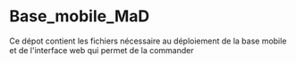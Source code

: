 # Base_mobile_MaD
Ce dépot contient les fichiers nécessaire au déploiement de la base mobile et de l'interface web qui permet de la commander
